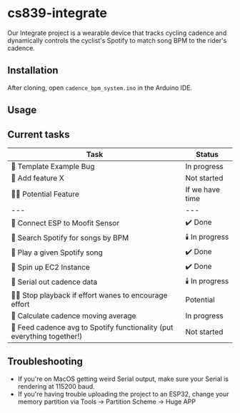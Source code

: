 # cs839-integrate

Our Integrate project is a wearable device that tracks cycling cadence and dynamically controls the cyclist's Spotify to match song BPM to the rider's cadence. 

## Installation

After cloning, open `cadence_bpm_system.ino` in the Arduino IDE. 

## Usage

## Current tasks

| Task                  | Status     |
| --------------------- | ---------- |
| :bug: Template Example Bug | In progress |
| :rocket: Add feature X | Not started|
| :biking_man: Potential Feature | If we have time|
|--- |--- |
| 🚀 Connect ESP to Moofit Sensor | ✔️ Done|
| 🚀 Search Spotify for songs by BPM | :candle: In progress|
| 🚀 Play a given Spotify song | ✔️ Done|
| 🚀 Spin up EC2 Instance | ✔️ Done |
| 🚀 Serial out cadence data | :candle: In progress |
| :biking_man: Stop playback if effort wanes to encourage effort | Potential |
| 🚀 Calculate cadence moving average | In progress |
| 🚀 Feed cadence avg to Spotify functionality (put everything together!) | Not started |


 



## Troubleshooting
<ul>
 <li> If you're on MacOS getting weird Serial output, make sure your Serial is rendering at 115200 baud. </li>
 <li> If you're having trouble uploading the project to an ESP32, change your memory partition via Tools -> Partition Scheme -> Huge APP </li>
</ul>
 
